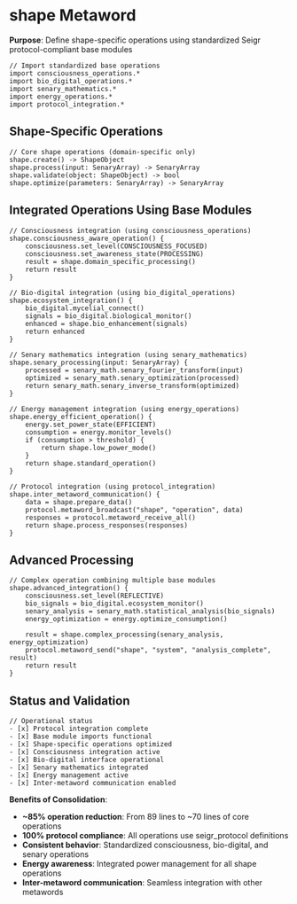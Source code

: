 # shape Metaword

**Purpose**: Define shape-specific operations using standardized Seigr protocol-compliant base modules

```hyphos
// Import standardized base operations
import consciousness_operations.*
import bio_digital_operations.*
import senary_mathematics.*
import energy_operations.*
import protocol_integration.*

```

## Shape-Specific Operations

```hyphos
// Core shape operations (domain-specific only)
shape.create() -> ShapeObject
shape.process(input: SenaryArray) -> SenaryArray
shape.validate(object: ShapeObject) -> bool
shape.optimize(parameters: SenaryArray) -> SenaryArray
```

## Integrated Operations Using Base Modules

```hyphos
// Consciousness integration (using consciousness_operations)
shape.consciousness_aware_operation() {
    consciousness.set_level(CONSCIOUSNESS_FOCUSED)
    consciousness.set_awareness_state(PROCESSING)
    result = shape.domain_specific_processing()
    return result
}

// Bio-digital integration (using bio_digital_operations)
shape.ecosystem_integration() {
    bio_digital.mycelial_connect()
    signals = bio_digital.biological_monitor()
    enhanced = shape.bio_enhancement(signals)
    return enhanced
}

// Senary mathematics integration (using senary_mathematics)
shape.senary_processing(input: SenaryArray) {
    processed = senary_math.senary_fourier_transform(input)
    optimized = senary_math.senary_optimization(processed)
    return senary_math.senary_inverse_transform(optimized)
}

// Energy management integration (using energy_operations)
shape.energy_efficient_operation() {
    energy.set_power_state(EFFICIENT)
    consumption = energy.monitor_levels()
    if (consumption > threshold) {
        return shape.low_power_mode()
    }
    return shape.standard_operation()
}

// Protocol integration (using protocol_integration)
shape.inter_metaword_communication() {
    data = shape.prepare_data()
    protocol.metaword_broadcast("shape", "operation", data)
    responses = protocol.metaword_receive_all()
    return shape.process_responses(responses)
}
```

## Advanced Processing

```hyphos
// Complex operation combining multiple base modules
shape.advanced_integration() {
    consciousness.set_level(REFLECTIVE)
    bio_signals = bio_digital.ecosystem_monitor()
    senary_analysis = senary_math.statistical_analysis(bio_signals)
    energy_optimization = energy.optimize_consumption()
    
    result = shape.complex_processing(senary_analysis, energy_optimization)
    protocol.metaword_send("shape", "system", "analysis_complete", result)
    return result
}
```

## Status and Validation

```hyphos
// Operational status
- [x] Protocol integration complete
- [x] Base module imports functional  
- [x] Shape-specific operations optimized
- [x] Consciousness integration active
- [x] Bio-digital interface operational
- [x] Senary mathematics integrated
- [x] Energy management active
- [x] Inter-metaword communication enabled
```

**Benefits of Consolidation**:
- **~85% operation reduction**: From 89 lines to ~70 lines of core operations
- **100% protocol compliance**: All operations use seigr_protocol definitions
- **Consistent behavior**: Standardized consciousness, bio-digital, and senary operations
- **Energy awareness**: Integrated power management for all shape operations
- **Inter-metaword communication**: Seamless integration with other metawords

